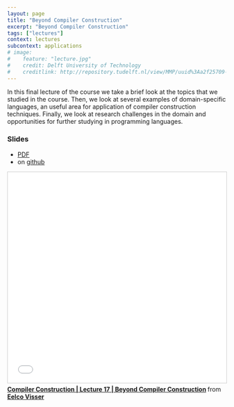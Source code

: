 ```yaml
---
layout: page
title: "Beyond Compiler Construction"
excerpt: "Beyond Compiler Construction"
tags: ["lectures"]
context: lectures
subcontext: applications
# image:
#    feature: "lecture.jpg"
#    credit: Delft University of Technology
#    creditlink: http://repository.tudelft.nl/view/MMP/uuid%3Aa2f25709-c56e-453e-9394-4a05acf603a4/
---
```


In this final lecture of the course we take a brief look at the topics that we studied in the course. Then, we look at several examples of domain-specific languages, an useful area for application of compiler construction techniques. Finally, we look at research challenges in the domain and opportunities for further studying in programming languages.

### Slides

- [PDF](https://github.com/TUDelft-CS4200-2018/lectures/raw/master/17-conclusion/CS4200-2018-17-conclusion.pdf)
- on [github](https://github.com/TUDelft-CS4200-2018/lectures/tree/master/17-conclusion)

<iframe src="//www.slideshare.net/slideshow/embed_code/key/ddLSEiZo6xrdrP" width="595" height="485" frameborder="0" marginwidth="0" marginheight="0" scrolling="no" style="border:1px solid #CCC; border-width:1px; margin-bottom:5px; max-width: 100%;" allowfullscreen> </iframe> <div style="margin-bottom:5px"> <strong> <a href="//www.slideshare.net/eelcovisser/compiler-construction-lecture-17-beyond-compiler-construction" title="Compiler Construction | Lecture 17 | Beyond Compiler Construction" target="_blank">Compiler Construction | Lecture 17 | Beyond Compiler Construction</a> </strong> from <strong><a href="https://www.slideshare.net/eelcovisser" target="_blank">Eelco Visser</a></strong> </div>
